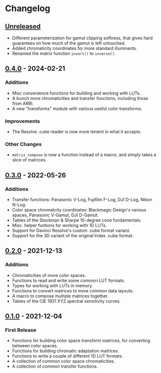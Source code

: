 # Changelog


## [Unreleased]

- Different parameterization for gamut clipping softness, that gives hard guarantees on how much of the gamut is left untouched.
- Added chromaticity coordinates for more standard illuminants.
- Renamed the matrix function `invert()` to `inverse()`.


## [0.4.0] - 2024-02-21

### Additions

- Misc convenience functions for building and working with LUTs.
- A bunch more chromaticities and transfer functions, including those from ARRI.
- A new "transforms" module with various useful color transforms.

### Improvements

- The Resolve .cube reader is now more lenient in what it accepts.

### Other Changes

- `matrix_compose` is now a function instead of a macro, and simply takes a slice of matrices.


## [0.3.0] - 2022-05-26

### Additions

- Transfer functions: Panasonic V-Log, Fujifilm F-Log, DJI D-Log, Nikon N-Log.
- Color space chromatcity coordinates: Blackmagic Design's various spaces, Panasonic V-Gamut, DJI D-Gamut.
- Tables of the Stockman & Sharpe 10-degree cone fundamentals.
- Misc. helper funtions for working with 1D LUTs.
- Support for Davinci Resolve's custom .cube format variant.
- Support for the 3D variant of the original Iridas .cube format.


## [0.2.0] - 2021-12-13

### Additions

- Chromaticities of more color spaces.
- Functions to read and write some common LUT formats.
- Types for working with LUTs in memory.
- Functions to convert matrices to more common data layouts.
- A macro to compose multiple matrices together.
- Tables of the CIE 1931 XYZ spectral sensitivity curves.


## [0.1.0] - 2021-12-04

### First Release

- Functions for building color space transform matrices, for converting between color spaces.
- Functions for building chromatic adaptation matrices.
- Functions to write a couple of different 1D LUT formats.
- A collection of common color space chromaticities.
- A collection of common transfer functions.


[Unreleased]: https://github.com/cessen/colorbox/compare/v0.4.0...HEAD
[0.4.0]: https://github.com/cessen/colorbox/compare/v0.3.0...v0.4.0
[0.3.0]: https://github.com/cessen/colorbox/compare/v0.2.0...v0.3.0
[0.2.0]: https://github.com/cessen/colorbox/compare/v0.1.0...v0.2.0
[0.1.0]: https://github.com/cessen/colorbox/releases/tag/v0.1.0
